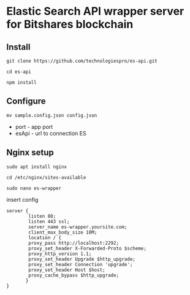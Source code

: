 # Elastic Search API wrapper server for Bitshares blockchain

## Install

`git clone https://github.com/technologiespro/es-api.git`

`cd es-api`

`npm install`

## Configure

`mv sample.config.json config.json`

- port - app port
- esApi - url to connection ES

## Nginx setup

`sudo apt install nginx`

`cd /etc/nginx/sites-available`

`sudo nano es-wrapper`

insert config

```
server {
        listen 80;
        listen 443 ssl;
        server_name es-wrapper.yoursite.com;
        client_max_body_size 10M;
        location / {
        proxy_pass http://localhost:2292;
        proxy_set_header X-Forwarded-Proto $scheme;
        proxy_http_version 1.1;
        proxy_set_header Upgrade $http_upgrade;
        proxy_set_header Connection 'upgrade';
        proxy_set_header Host $host;
        proxy_cache_bypass $http_upgrade;
       }
}

```





